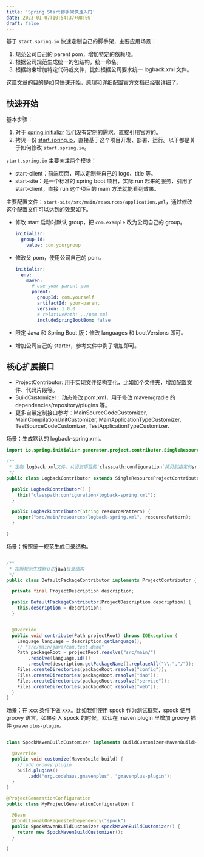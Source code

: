 ```yaml
---
title: 'Spring Start脚手架快速入门'
date: 2023-01-07T10:54:37+08:00
draft: false
---
```


基于 `start.spring.io` 快速定制自己的脚手架，主要应用场景：

1. 规范公司自己的 parent pom，增加特定的依赖项。
2. 根据公司规范生成统一的包结构，统一命名。
3. 根据约束增加特定代码或文件，比如根据公司要求统一 logback.xml 文件。

这篇文章的目的是如何快速开始，原理和详细配置官方文档已经很详细了。

## 快速开始

基本步骤：

1. 对于 [spring.initializr](https://github.com/spring-io/initializr) 我们没有定制的需求，直接引用官方的。
2. 拷贝一份 [start.spring.io](https://github.com/spring-io/start.spring.io)，直接基于这个项目开发、部署、运行。以下都是关于如何修改 `start.spring.io`。

`start.spring.io` 主要关注两个模块：

- start-client：前端页面，可以定制些自己的 logo、title 等。
- start-site：是一个标准的 spring boot 项目，实际 run 起来的服务，引用了 start-client，直接 run 这个项目的 main 方法就能看到效果。

主要配置文件：`start-site/src/main/resources/application.yml`，通过修改这个配置文件可以达到的效果如下。

- 修改 start 启动时默认 group，把 `com.example` 改为公司自己的 group。

  ```yaml
  initializr:
    group-id:
      value: com.yourgroup
  ```

- 修改父 pom，使用公司自己的 pom。

  ```yaml
  initializr:
    env:
      maven:
        # use your parent pom
        parent:
          groupId: com.yourself
          artifactId: your-parent
          version: 1.0.0
          # relativePath: ../pom.xml
          includeSpringBootBom: false
  ```

- 限定 Java 和 Spring Boot 版：修改 languages 和 bootVersions 即可。
- 增加公司自己的 starter，参考文件中例子增加即可。

## 核心扩展接口

- ProjectContributor: 用于实现文件结构变化，比如加个文件夹，增加配置文件、代码片段等。
- BuildCustomizer：动态修改 pom.xml，用于修改 maven/gradle 的 dependencies/repository/plugins 等。
- 更多自带定制接口参考：MainSourceCodeCustomizer, MainCompilationUnitCustomizer, MainApplicationTypeCustomizer, TestSourceCodeCustomizer, TestApplicationTypeCustomizer.

场景：生成默认的 logback-spring.xml。

```java
import io.spring.initializr.generator.project.contributor.SingleResourceProjectContributor;

/**
 * 定制 logback xml文件，从当前项目的`classpath:configuration`拷贝到指定的src/main/resources目录下
 */
public class LogbackContributor extends SingleResourceProjectContributor {

  public LogbackContributor() {
    this("classpath:configuration/logback-spring.xml");
  }

  public LogbackContributor(String resourcePattern) {
    super("src/main/resources/logback-spring.xml", resourcePattern);
  }

}
```

场景：按照统一规范生成目录结构。

```java

/**
 * 按照规范生成默认的java目录结构
 */
public class DefaultPackageContributor implements ProjectContributor {

  private final ProjectDescription description;

  public DefaultPackageContributor(ProjectDescription description) {
    this.description = description;
  }


  @Override
  public void contribute(Path projectRoot) throws IOException {
    Language language = description.getLanguage();
    // "src/main/java/com.test.demo"
    Path packageRoot = projectRoot.resolve("src/main/")
        .resolve(language.id())
        .resolve(description.getPackageName().replaceAll("\\.","/"));
    Files.createDirectories(packageRoot.resolve("config"));
    Files.createDirectories(packageRoot.resolve("dao"));
    Files.createDirectories(packageRoot.resolve("service"));
    Files.createDirectories(packageRoot.resolve("web"));
  }
}

```

场景：在 xxx 条件下做 xxx。比如我们使用 spock 作为测试框架，spock 使用 groovy 语言。如果引入 spock 的时候，默认在 maven plugin 里增加 groovy 插件 `gmavenplus-plugin`。

```java

class SpockMavenBuildCustomizer implements BuildCustomizer<MavenBuild> {

  @Override
  public void customize(MavenBuild build) {
    // add groovy plugin
    build.plugins()
        .add("org.codehaus.gmavenplus", "gmavenplus-plugin");
  }
}

```

```java
@ProjectGenerationConfiguration
public class MyProjectGenerationConfiguration {

  @Bean
  @ConditionalOnRequestedDependency("spock")
  public SpockMavenBuildCustomizer spockMavenBuildCustomizer() {
    return new SpockMavenBuildCustomizer();
  }

}
```
